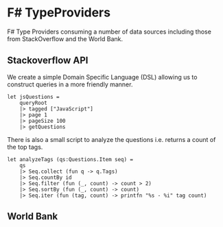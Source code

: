 # F# TypeProviders

F# Type Providers consuming a number of data sources including those from StackOverflow and the World Bank.

## Stackoverflow API
We create a simple Domain Specific Language (DSL) allowing us to construct queries in a more friendly manner.

```f#
let jsQuestions =
    queryRoot
    |> tagged ["JavaScript"]
    |> page 1
    |> pageSize 100
    |> getQuestions
```
There is also a small script to analyze the questions i.e. returns a count of the top tags.
```f#
let analyzeTags (qs:Questions.Item seq) =
    qs
    |> Seq.collect (fun q -> q.Tags)
    |> Seq.countBy id
    |> Seq.filter (fun (_, count) -> count > 2)
    |> Seq.sortBy (fun (_, count) -> count)
    |> Seq.iter (fun (tag, count) -> printfn "%s - %i" tag count)
```

## World Bank

